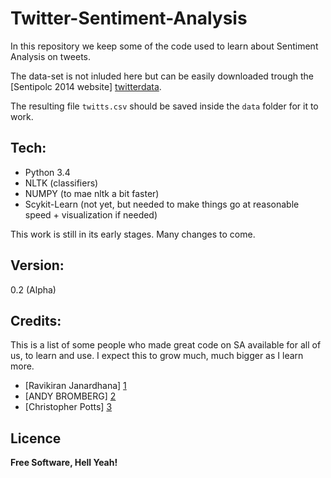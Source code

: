 Twitter-Sentiment-Analysis
==========================

In this repository we keep some of the code used to learn about Sentiment Analysis on tweets.

The data-set is not inluded here but can be easily downloaded trough the [Sentipolc 2014 website] [twitterdata].

The resulting file `twitts.csv` should be saved inside the `data` folder for it to work.

Tech:
-----
- Python 3.4
- NLTK (classifiers)
- NUMPY (to mae nltk a bit faster)
- Scykit-Learn (not yet, but needed to make things go at reasonable speed + visualization if needed)

This work is still in its early stages. Many changes to come.

Version:
----

0.2 (Alpha)

Credits:
--------
This is a list of some people who made great code on SA available for all of us, to learn and use.
I expect this to grow much, much bigger as I learn more.
- [Ravikiran Janardhana] [1]
- [ANDY BROMBERG] [2]
- [Christopher Potts] [3]

Licence
-------

**Free Software, Hell Yeah!**

[twitterdata]:http://www.di.unito.it/~tutreeb/sentipolc-evalita14/tweet.html#
[1]:http://ravikiranj.net/drupal/content/whoami
[2]:http://andybromberg.com/about-me/
[3]:http://sentiment.christopherpotts.net/ 
